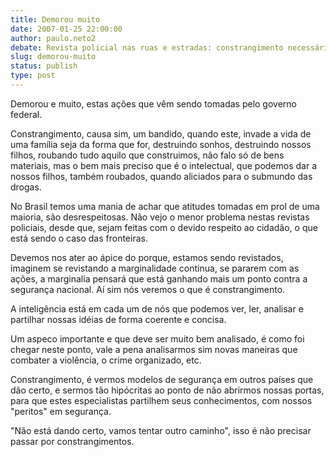 ```yaml
---
title: Demorou muito
date: 2007-01-25 22:00:00
author: paulo.neto2
debate: Revista policial nas ruas e estradas: constrangimento necessário?
slug: demorou-muito
status: publish 
type: post
---
```


Demorou e muito, estas ações que vêm sendo tomadas pelo governo federal.   

Constrangimento, causa sim, um bandido, quando este, invade a vida de uma família seja da forma que for, destruindo sonhos, destruindo nossos filhos, roubando tudo aquilo que construimos, não falo só de bens materiais, mas o bem mais preciso que é o intelectual, que podemos dar a nossos filhos, também roubados, quando aliciados para o submundo das drogas.  

No Brasil temos uma mania de achar que atitudes tomadas em prol de uma maioria, são desrespeitosas. Não vejo o menor problema nestas revistas policiais, desde que, sejam feitas com o devido respeito ao cidadão, o que está sendo o caso das fronteiras.  

Devemos nos ater ao ápice do porque, estamos sendo revistados, imaginem se revistando a marginalidade continua, se pararem com as ações, a marginalia pensará que está ganhando mais um ponto contra a segurança nacional. Aí sim nós veremos o que é constrangimento.  

A inteligência está em cada um de nós que podemos ver, ler, analisar e partilhar nossas idéias de forma coerente e concisa.  

Um aspeco importante e que deve ser muito bem analisado, é como foi chegar neste ponto, vale a pena analisarmos sim novas maneiras que combater a violência, o crime organizado, etc.  

Constrangimento, é vermos modelos de segurança em outros países que dão certo, e sermos tão hipócritas ao ponto de não abrirmos nossas portas, para que estes especialistas partilhem seus conhecimentos, com nossos "peritos" em segurança.   

"Não está dando certo, vamos tentar outro caminho", isso é não precisar passar por constrangimentos.
